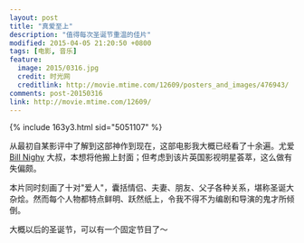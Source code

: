 ```yaml
---
layout: post
title: "真爱至上"
description: "值得每次圣诞节重温的佳片"
modified: 2015-04-05 21:20:50 +0800
tags: [电影, 音乐]
feature:
  image: 2015/0316.jpg
  credit: 时光网
  creditlink: http://movie.mtime.com/12609/posters_and_images/476943/
comments: post-20150316
link: http://movie.mtime.com/12609/
---
```


{% include 163y3.html sid="5051107" %}

从最初自某影评中了解到这部神作到现在，这部电影我大概已经看了十余遍。尤爱 [Bill Nighy](http://people.mtime.com/912575/) 大叔，本想将他搬上封面；但考虑到该片英国影视明星荟萃，这么做有失偏颇。

本片同时刻画了十对"爱人"，囊括情侣、夫妻、朋友、父子各种关系，堪称圣诞大杂烩。然而每个人物都特点鲜明、跃然纸上，令我不得不为编剧和导演的鬼才所倾倒。

大概以后的圣诞节，可以有一个固定节目了～
